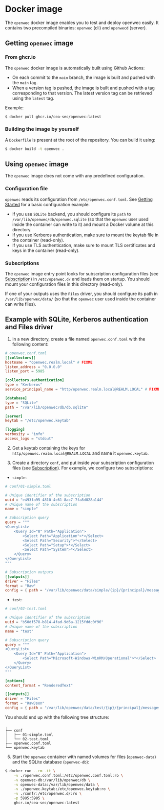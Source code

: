 # Docker image

The `openwec` docker image enables you to test and deploy openwec easily. It contains two precompiled binaries: `openwec` (cli) and `openwecd` (server).

## Getting `openwec` image

### From ghcr.io

The `openwec` docker image is automatically built using Github Actions:
- On each commit to the `main` branch, the image is built and pushed with the `main` tag.
- When a version tag is pushed, the image is built and pushed with a tag corresponding to that version. The latest version tag can be retrieved using the `latest` tag.

Example:
```bash
$ docker pull ghcr.io/cea-sec/openwec:latest
```

### Building the image by yourself 

A `Dockerfile` is present at the root of the repository. You can build it using:

```bash
$ docker build -t openwec .
```

## Using `openwec` image

The `openwec` image does not come with any predefined configuration.

### Configuration file

`openwec` reads its configuration from `/etc/openwec.conf.toml`. See [Getting Started](getting_started.md) for a basic configuration example.

- If you use `SQLite` backend, you should configure its `path` to `/var/lib/openwec/db/openwec.sqlite` (so that the `openwec` user used inside the container can write to it) and mount a Docker volume at this directory.
- If you use Kerberos authentication, make sure to mount the keytab file in the container (read-only).
- If you use TLS authentication, make sure to mount TLS certificates and keys in the container (read-only).

### Subscriptions

The `openwec` image entry point looks for subscription configuration files (see [Subscription](subscription.md)) in `/etc/openwec.d/` and loads them on startup. You should mount your configuration files in this directory (read-only).

If one of your outputs uses the `Files` driver, you should configure its path in `/var/lib/openwec/data/` (so that the `openwec` user used inside the container can write files).

## Example with SQLite, Kerberos authentication and Files driver

1. In a new directory, create a file named `openwec.conf.toml` with the following content:
```toml
# openwec.conf.toml
[[collectors]]
hostname = "openwec.realm.local" # FIXME
listen_address = "0.0.0.0"
listen_port = 5985

[collectors.authentication]
type = "Kerberos"
service_principal_name = "http/openwec.realm.local@REALM.LOCAL" # FIXME

[database]
type = "SQLite"
path = "/var/lib/openwec/db/db.sqlite"

[server]
keytab = "/etc/openwec.keytab"

[logging]
verbosity = "info"
access_logs = "stdout"
```

2. Get a keytab containing the keys for `http/openwec.realm.local@REALM.LOCAL` and name it `openwec.keytab`.

3. Create a directory `conf`, and put inside your subscription configuration files (see [Subscription](subscription.md)). For example, we configure two subscriptions:
- `simple`:
```toml
# conf/01-simple.toml

# Unique identifier of the subscription
uuid = "e493fa95-4810-4c61-8ac7-7fa8d028a144"
# Unique name of the subscription
name = "simple"

# Subscription query
query = """
<QueryList>
    <Query Id="0" Path="Application">
        <Select Path="Application">*</Select>
        <Select Path="Security">*</Select>
        <Select Path="Setup">*</Select>
        <Select Path="System">*</Select>
    </Query>
</QueryList>
"""

# Subscription outputs
[[outputs]]
driver = "Files"
format = "Raw"
config = { path = "/var/lib/openwec/data/simple/{ip}/{principal}/messages" }
```
- `test`:
```toml
# conf/02-test.toml

# Unique identifier of the subscription
uuid = "b50df578-b814-4fad-9d6a-1215fddc0f96"
# Unique name of the subscription
name = "test"

# Subscription query
query = """
<QueryList>
    <Query Id="0" Path="Application">
        <Select Path="Microsoft-Windows-WinRM/Operational">*</Select>
    </Query>
</QueryList>
"""

[options]
content_format = "RenderedText"

[[outputs]]
driver = "Files"
format = "RawJson"
config = { path = "/var/lib/openwec/data/test/{ip}/{principal}/messages" }
```

You should end up with the following tree structure:
```
.
├── conf
│   ├── 01-simple.toml
│   └── 02-test.toml
├── openwec.conf.toml
└── openwec.keytab
```

5. Start the `openwec` container with named volumes for files (`openwec-data`) and the SQLite database (`openwec-db`):
```bash
$ docker run --rm -it \
    -v ./openwec.conf.toml:/etc/openwec.conf.toml:ro \
    -v openwec-db:/var/lib/openwec/db \
    -v openwec-data:/var/lib/openwec/data \
    -v ./openwec.keytab:/etc/openwec.keytab:ro \
    -v ./conf/:/etc/openwec.d/:ro \
    -p 5985:5985 \
    ghcr.io/cea-sec/openwec:latest
```

